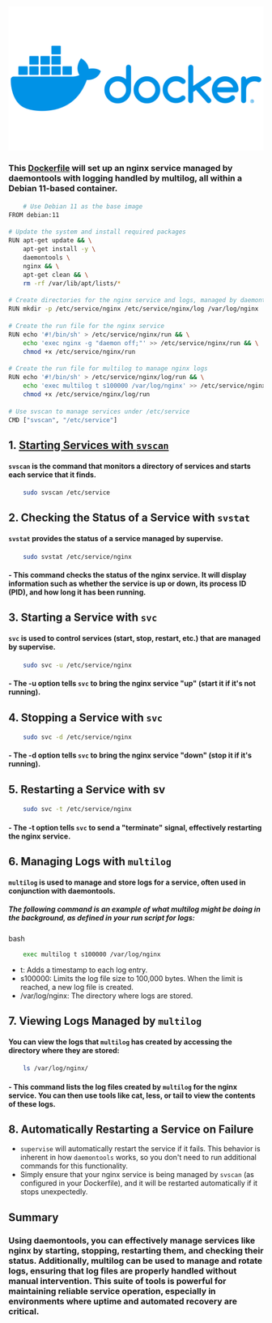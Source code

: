 <p align="left">
 <img width="600px" src="img/docker-logo.png" alt="qr"/>
</p>


### This [Dockerfile](./Dockerfile) will set up an nginx service managed by daemontools with logging handled by multilog, all within a Debian 11-based container.

```sh
    # Use Debian 11 as the base image
FROM debian:11

# Update the system and install required packages
RUN apt-get update && \
    apt-get install -y \
    daemontools \
    nginx && \
    apt-get clean && \
    rm -rf /var/lib/apt/lists/*

# Create directories for the nginx service and logs, managed by daemontools
RUN mkdir -p /etc/service/nginx /etc/service/nginx/log /var/log/nginx

# Create the run file for the nginx service
RUN echo '#!/bin/sh' > /etc/service/nginx/run && \
    echo 'exec nginx -g "daemon off;"' >> /etc/service/nginx/run && \
    chmod +x /etc/service/nginx/run

# Create the run file for multilog to manage nginx logs
RUN echo '#!/bin/sh' > /etc/service/nginx/log/run && \
    echo 'exec multilog t s100000 /var/log/nginx' >> /etc/service/nginx/log/run && \
    chmod +x /etc/service/nginx/log/run

# Use svscan to manage services under /etc/service
CMD ["svscan", "/etc/service"]
```

## 1. [Starting Services with `svscan`]()
#### `svscan` is the command that monitors a directory of services and starts each service that it finds.
```sh
    sudo svscan /etc/service
```

## 2. Checking the Status of a Service with `svstat`
#### `svstat` provides the status of a service managed by supervise.
```sh
    sudo svstat /etc/service/nginx
```
#### - This command checks the status of the nginx service. It will display information such as whether the service is up or down, its process ID (PID), and how long it has been running.

## 3. Starting a Service with `svc`
#### `svc` is used to control services (start, stop, restart, etc.) that are managed by supervise.
```sh
    sudo svc -u /etc/service/nginx
```
#### - The -u option tells `svc` to bring the nginx service "up" (start it if it's not running).

## 4. Stopping a Service with `svc`

```sh
    sudo svc -d /etc/service/nginx
```
#### - The -d option tells `svc` to bring the nginx service "down" (stop it if it's running).

## 5. Restarting a Service with sv

```sh
    sudo svc -t /etc/service/nginx
```
#### - The -t option tells `svc` to send a "terminate" signal, effectively restarting the nginx service.

## 6. Managing Logs with `multilog`
#### `multilog` is used to manage and store logs for a service, often used in conjunction with daemontools.
##### The following command is an example of what multilog might be doing in the background, as defined in your run script for logs:

bash

```sh
    exec multilog t s100000 /var/log/nginx
```
- t: Adds a timestamp to each log entry.
- s100000: Limits the log file size to 100,000 bytes. When the limit is reached, a new log file is created.
- /var/log/nginx: The directory where logs are stored.

## 7. Viewing Logs Managed by `multilog`
#### You can view the logs that `multilog` has created by accessing the directory where they are stored:
```sh
    ls /var/log/nginx/
```
#### - This command lists the log files created by `multilog` for the nginx service. You can then use tools like cat, less, or tail to view the contents of these logs.

## 8. Automatically Restarting a Service on Failure
 - `supervise` will automatically restart the service if it fails. This behavior is inherent in how `daemontools` works, so you don't need to run additional commands for this functionality.
  - Simply ensure that your nginx service is being managed by `svscan` (as configured in your Dockerfile), and it will be restarted automatically if it stops unexpectedly.


## Summary
### Using daemontools, you can effectively manage services like nginx by starting, stopping, restarting them, and checking their status. Additionally, multilog can be used to manage and rotate logs, ensuring that log files are properly handled without manual intervention. This suite of tools is powerful for maintaining reliable service operation, especially in environments where uptime and automated recovery are critical.